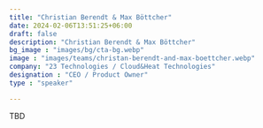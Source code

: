 ```yaml
---
title: "Christian Berendt & Max Böttcher"
date: 2024-02-06T13:51:25+06:00
draft: false
description: "Christian Berendt & Max Böttcher"
bg_image : "images/bg/cta-bg.webp"
image : "images/teams/christan-berendt-and-max-boettcher.webp"
company: "23 Technologies / Cloud&Heat Technologies"
designation : "CEO / Product Owner"
type : "speaker"

---
```


TBD